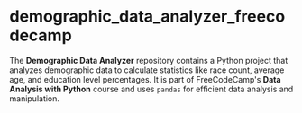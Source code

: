 # demographic_data_analyzer_freecodecamp
The **Demographic Data Analyzer** repository contains a Python project that analyzes demographic data to calculate statistics like race count, average age, and education level percentages. It is part of FreeCodeCamp's **Data Analysis with Python** course and uses `pandas` for efficient data analysis and manipulation.
